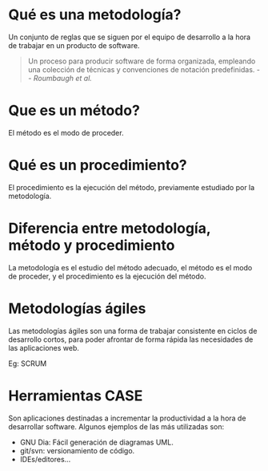# Qué es una metodología?
Un conjunto de reglas que se siguen por el equipo de desarrollo a la hora de trabajar en un producto de software.

> Un proceso para producir software de forma organizada, empleando una colección de técnicas y convenciones de notación predefinidas.
> -- <cite>Roumbaugh et al.</cite>

# Que es un método?
El método es el modo de proceder.

# Qué es un procedimiento?
El procedimiento es la ejecución del método, previamente estudiado por la metodología.

# Diferencia entre metodología, método y procedimiento
La metodología es el estudio del método adecuado, el método es el modo de proceder, y el procedimiento es la ejecución del método.

# Metodologías ágiles
Las metodologías ágiles son una forma de trabajar consistente en ciclos de desarrollo cortos, para poder afrontar de forma rápida las necesidades de las aplicaciones web.

Eg: SCRUM

# Herramientas CASE
Son aplicaciones destinadas a incrementar la productividad a la hora de desarrollar software. Algunos ejemplos de las más utilizadas son:

* GNU Dia: Fácil generación de diagramas UML.
* git/svn: versionamiento de código.
* IDEs/editores...

